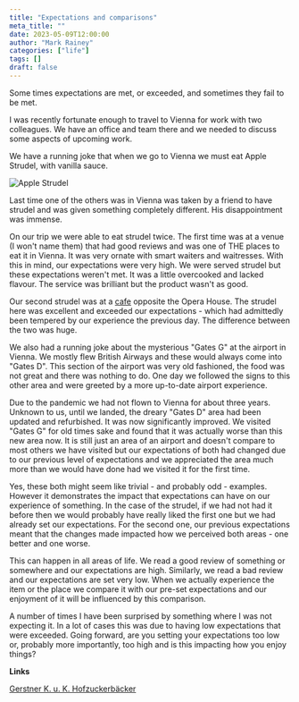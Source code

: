 ```yaml
---
title: "Expectations and comparisons"
meta_title: ""
date: 2023-05-09T12:00:00
author: "Mark Rainey"
categories: ["life"]
tags: []
draft: false
---
```


Some times expectations are met, or exceeded, and sometimes they fail to be met.


I was recently fortunate enough to travel to Vienna for work with two colleagues. We have an office and team there and we needed to discuss some aspects of upcoming work.

We have a running joke that when we go to Vienna we must eat Apple Strudel, with vanilla sauce. 

<img src="/blog/AppleStrudel.png" title="Apple Strudel" class="mid-image"></img>

Last time one of  the others was in Vienna was taken by a friend to have strudel and was given something completely different. His disappointment was immense.

On our trip we were able to eat strudel twice. The first time was at a venue (I won't name them) that had good reviews and was one of THE places to eat it in Vienna. It was very ornate with smart waiters and waitresses. With this in mind, our expectations were very high. We were served strudel but these expectations weren't met. It was a little overcooked and lacked flavour. The service was brilliant but the product wasn't as good.

Our second strudel was at a [cafe](https://www.gerstner-konditorei.at/index.html) opposite the Opera House. The strudel here was excellent and exceeded our expectations - which had admittedly been tempered by our experience the previous day. The difference between the two was huge.

We also had a running joke about the mysterious "Gates G" at the airport in Vienna. We mostly flew British Airways and these would always come into "Gates D". This section of the airport was very old fashioned, the food was not great and there was nothing to do. One day we followed the signs to this other area and were greeted by a more up-to-date airport experience.

Due to the pandemic we had not flown to Vienna for about three years. Unknown to us, until we landed, the dreary "Gates D" area had been updated and refurbished. It was now significantly improved. We visited "Gates G" for old times sake and found that it was actually worse than this new area now. It is still just an area of an airport and doesn't compare to most others we have visited but our expectations of both had changed due to our previous level of expectations and we appreciated the area much more than we would have done had we visited it for the first time.

Yes, these both might seem like trivial - and probably odd - examples. However it demonstrates the impact that expectations can have on our experience of something. In the case of the strudel, if we had not had it before then we would probably have really liked the first one but we had already set our expectations. For the second one, our previous expectations meant that the changes made impacted how we perceived both areas - one better and one worse.

This can happen in all areas of life. We read a good review of something or somewhere and our expectations are high. Similarly, we read a bad review and our expectations are set very low. When we actually experience the item or the place we compare it with our pre-set expectations and our enjoyment of it will be influenced by this comparison.

A number of times I have been surprised by something where I was not expecting it. In a lot of cases this was due to having low expectations that were exceeded. Going forward, are you setting your expectations too low or, probably more importantly, too high and is this impacting how you enjoy things?

__Links__

[Gerstner K. u. K. Hofzuckerbäcker](https://www.gerstner-konditorei.at/index.html)
